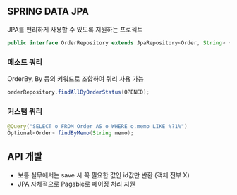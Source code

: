 ## SPRING DATA JPA
JPA를 편리하게 사용할 수 있도록 지원하는 프로젝트
```java
public interface OrderRepository extends JpaRepository<Order, String> {}
```
### 메소드 쿼리
OrderBy, By 등의 키워드로 조합하여 쿼리 사용 가능
```java
orderRepository.findAllByOrderStatus(OPENED);
```
### 커스텀 쿼리
```java
@Query("SELECT o FROM Order AS o WHERE o.memo LIKE %?1%")
Optional<Order> findByMemo(String memo);
```
## API 개발
- 보통 실무에서는 save 시 꼭 필요한 값인 id값만 반환 (객체 전부 X)
- JPA 자체적으로 Pagable로 페이징 처리 지원